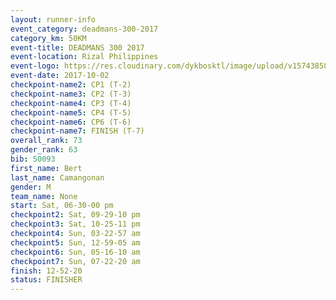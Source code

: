 ```yaml
---
layout: runner-info 
event_category: deadmans-300-2017 
category_km: 50KM 
event-title: DEADMANS 300 2017 
event-location: Rizal Philippines 
event-logo: https://res.cloudinary.com/dykbosktl/image/upload/v1574385898/Logo/2017-DM300-Logo_ljecaw.jpg 
event-date: 2017-10-02 
checkpoint-name2: CP1 (T-2) 
checkpoint-name3: CP2 (T-3) 
checkpoint-name4: CP3 (T-4) 
checkpoint-name5: CP4 (T-5) 
checkpoint-name6: CP6 (T-6) 
checkpoint-name7: FINISH (T-7) 
overall_rank: 73
gender_rank: 63
bib: 50093
first_name: Bert
last_name: Camangonan
gender: M
team_name: None
start: Sat, 06-30-00 pm
checkpoint2: Sat, 09-29-10 pm
checkpoint3: Sat, 10-25-11 pm
checkpoint4: Sun, 03-22-57 am
checkpoint5: Sun, 12-59-05 am
checkpoint6: Sun, 05-16-10 am
checkpoint7: Sun, 07-22-20 am
finish: 12-52-20
status: FINISHER
---
```

